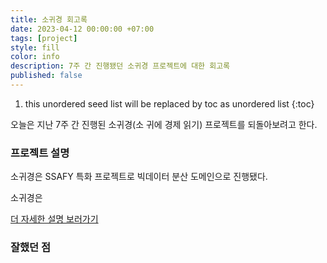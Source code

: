 ```yaml
---
title: 소귀경 회고록
date: 2023-04-12 00:00:00 +07:00
tags: [project]
style: fill
color: info
description: 7주 간 진행됐던 소귀경 프로젝트에 대한 회고록
published: false
---
```


1. this unordered seed list will be replaced by toc as unordered list
{:toc}

오늘은 지난 7주 간 진행된 소귀경(소 귀에 경제 읽기) 프로젝트를 되돌아보려고 한다.

### **프로젝트 설명**

소귀경은 SSAFY 특화 프로젝트로 빅데이터 분산 도메인으로 진행됐다.

소귀경은

[더 자세한 설명 보러가기](https://jeeyoun-s.github.io/projects/4-cow-economy)

### **잘했던 점**
